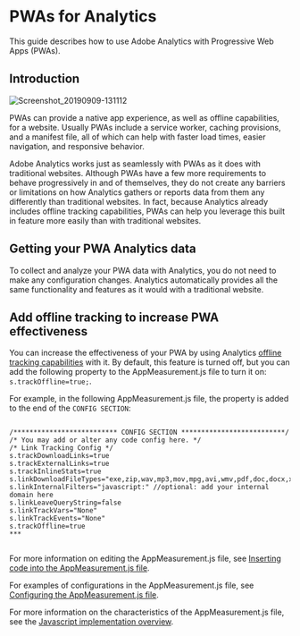 # PWAs for Analytics

This guide describes how to use Adobe Analytics with Progressive Web Apps (PWAs).

## Introduction

![Screenshot_20190909-131112](https://user-images.githubusercontent.com/29133525/64560087-127d2780-d305-11e9-883e-9f700dc16e44.png)


PWAs can provide a native app experience, as well as offline capabilities, for a website. Usually PWAs include a service worker, caching provisions, and a manifest file, all of which can help with faster load times, easier navigation, and responsive behavior. 

Adobe Analytics works just as seamlessly with PWAs as it does with traditional websites. Although PWAs have a few more requirements to behave progressively in and of themselves, they do not create any barriers or limitations on how Analytics gathers or reports data from them any differently than traditional websites. In fact, because Analytics already includes offline tracking capabilities, PWAs can help you leverage this built in feature more easily than with traditional websites.

## Getting your PWA Analytics data

To collect and analyze your PWA data with Analytics, you do not need to  make any configuration changes. Analytics automatically provides all the same functionality and features as it would with a traditional website.

## Add offline tracking to increase PWA effectiveness

You can increase the effectiveness of your PWA by using Analytics [offline tracking capabilities](https://docs.adobe.com/content/help/en/analytics/implementation/javascript-implementation/offline-tracking.html) with it. By default, this feature is turned off, but you can add the following property to the AppMeasurement.js file to turn it on: `s.trackOffline=true;`.

For example, in the following AppMeasurement.js file, the property is added to the end of the `CONFIG SECTION`:

```

/************************** CONFIG SECTION **************************/ 
/* You may add or alter any code config here. */ 
/* Link Tracking Config */ 
s.trackDownloadLinks=true 
s.trackExternalLinks=true 
s.trackInlineStats=true 
s.linkDownloadFileTypes="exe,zip,wav,mp3,mov,mpg,avi,wmv,pdf,doc,docx,xls,xlsx,ppt,pptx" 
s.linkInternalFilters="javascript:" //optional: add your internal domain here 
s.linkLeaveQueryString=false 
s.linkTrackVars="None" 
s.linkTrackEvents="None" 
s.trackOffline=true
***
    
```


For more information on editing the AppMeasurement.js file, see [Inserting code into the AppMeasurement.js file](https://docs.adobe.com/content/help/en/analytics/implementation/implement-analytics-with-dtm/analytics-tool/t-appmeasurement-code.html).

For examples of configurations in the AppMeasurement.js file, see [Configuring the AppMeasurement.js file](https://docs.adobe.com/content/help/en/analytics/implementation/javascript-implementation/appmeasure-mjs-pagecode.html#section_042412C29CC249E298F19B2BC2F43CE7).

For more information on the characteristics of the AppMeasurement.js file, see the [Javascript implementation overview](https://docs.adobe.com/content/help/en/analytics/implementation/javascript-implementation/appmeasurement-js/appmeasure-mjs.html). 
